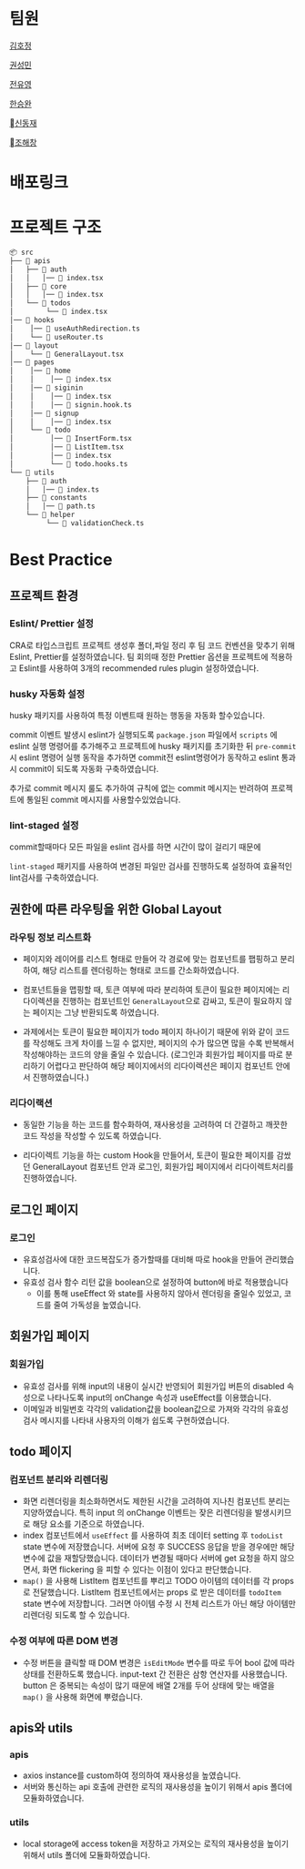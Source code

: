 # 팀원
[김호정](https://github.com/HJKim423)

[권성민](https://github.com/kwonja)

[전유영](https://github.com/PollyGotACracker)

[한승완](https://github.com/hanseungwan1)

[신동재](https://github.com/lIIIlIIIlIIIl)

[조해창](https://github.com/Funbucket)


# 배포링크

# 프로젝트 구조
```bash
📦 src
├── 📂 apis
│   ├── 📂 auth
│   │   │── 📄 index.tsx
│   ├── 📂 core
│   │   │── 📄 index.tsx
│   └── 📂 todos
│        └── 📄 index.tsx
│── 📂 hooks
│    │── 📄 useAuthRedirection.ts
│    └── 📄 useRouter.ts
│── 📂 layout
│    └── 📄 GeneralLayout.tsx
│── 📂 pages
│    │── 📂 home
│    │    │── 📄 index.tsx  
│    │── 📂 siginin
│    │    │── 📄 index.tsx
│    │    │── 📄 signin.hook.ts
│    │── 📂 signup
│    │    │── 📄 index.tsx
│    └── 📂 todo
│         │── 📄 InsertForm.tsx
│         │── 📄 ListItem.tsx
│         │── 📄 index.tsx
│         └── 📄 todo.hooks.ts
└── 📂 utils
    ├── 📂 auth
    │   │── 📄 index.ts
    ├── 📂 constants
    │   │── 📄 path.ts
    └── 📂 helper
         └── 📄 validationCheck.ts
```

# Best Practice
## 프로젝트 환경
### Eslint/ Prettier 설정
CRA로 타입스크립트 프로젝트 생성후 폴더,파일 정리 후 팀 코드 컨벤션을 맞추기 위해 Eslint, Prettier를 설정하였습니다. 팀 회의때 정한 Prettier 옵션을 프로젝트에 적용하고 Eslint를 사용하여 3개의 recommended rules plugin 설정하였습니다.

### husky 자동화 설정
husky 패키지를 사용하여 특정 이벤트때 원하는 행동을 자동화 할수있습니다.

commit 이벤트 발생시 eslint가 실행되도록 `package.json`  파일에서 `scripts` 에 eslint 실행 명령어를 추가해주고 프로젝트에 husky 패키지를 초기화한 뒤 `pre-commit` 시 eslint 명령어 실행 동작을 추가하면 commit전 eslint명령어가 동작하고 eslint 통과시 commit이 되도록 자동화 구축하였습니다.

추가로 commit 메시지 룰도 추가하여 규칙에 없는 commit 메시지는 반려하여 프로젝트에 통일된 commit 메시지를 사용할수있었습니다.

### lint-staged 설정
commit할때마다 모든 파일을 eslint 검사를 하면 시간이 많이 걸리기 때문에 

`lint-staged` 패키지를 사용하여 변경된 파일만 검사를 진행하도록 설정하여 효율적인 lint검사를 구축하였습니다.



## 권한에 따른 라우팅을 위한 Global Layout
### 라우팅 정보 리스트화
- 페이지와 레이어를 리스트 형태로 만들어 각 경로에 맞는 컴포넌트를 팹핑하고 분리하여, 해당 리스트를 렌더링하는 형태로 코드를 간소화하였습니다.

- 컴포넌트들을 맵핑할 때, 토큰 여부에 따라 분리하여 토큰이 필요한 페이지에는 리다이렉션을 진행하는 컴포넌트인 `GeneralLayout`으로 감싸고, 토큰이 필요하지 않는 페이지는 그냥 반환되도록 하였습니다.

- 과제에서는 토큰이 필요한 페이지가 todo 페이지 하나이기 때문에 위와 같이 코드를 작성해도 크게 차이를 느낄 수 없지만, 페이지의 수가 많으면 많을 수록 반복해서 작성해야하는 코드의 양을 줄일 수 있습니다. (로그인과 회원가입 페이지를 따로 분리하기 어렵다고 판단하여 해당 페이지에서의 리다이렉션은 페이지 컴포넌트 안에서 진행하였습니다.)

### 리다이랙션
- 동일한 기능을 하는 코드를 함수화하여, 재사용성을 고려하여 더 간결하고 깨끗한 코드 작성을 작성할 수 있도록 하였습니다.

- 리다이렉트 기능을 하는 custom Hook을 만들어서, 토큰이 필요한 페이지를 감쌌던 GeneralLayout 컴포넌트 안과 로그인, 회원가입 페이지에서 리다이렉트처리를 진행하였습니다.

## 로그인 페이지
### 로그인
- 유효성검사에 대한 코드복잡도가 증가할때를 대비해 따로 hook을 만들어 관리했습니다.
- 유효성 검사 함수 리턴 값을 boolean으로 설정하여 button에 바로 적용했습니다
    - 이를 통해 useEffect 와 state를 사용하지 않아서 렌더링을 줄일수 있었고, 코드를 줄여 가독성을 높였습니다.

## 회원가입 페이지
### 회원가입
- 유효성 검사를 위해 input의 내용이 실시간 반영되어 회원가입 버튼의 disabled 속성으로 나타나도록 input의 onChange 속성과 useEffect를 이용했습니다.
- 이메일과 비밀번호 각각의 validation값을 boolean값으로 가져와 각각의 유효성 검사 메시지를 나타내 사용자의 이해가 쉽도록 구현하였습니다.

## todo 페이지
### 컴포넌트 분리와 리렌더링
- 화면 리렌더링을 최소화하면서도 제한된 시간을 고려하여 지나친 컴포넌트 분리는 지양하였습니다. 특히 input 의 onChange 이벤트는 잦은 리렌더링을 발생시키므로 해당 요소를 기준으로 하였습니다.
- index 컴포넌트에서 `useEffect` 를 사용하여 최초 데이터 setting 후 `todoList` state 변수에 저장했습니다. 서버에 요청 후 SUCCESS 응답을 받을 경우에만 해당 변수에 값을 재할당했습니다. 데이터가 변경될 때마다 서버에 get 요청을 하지 않으면서, 화면 flickering 을 피할 수 있다는 이점이 있다고 판단했습니다.
- `map()` 을 사용해 ListItem 컴포넌트를 뿌리고 TODO 아이템의 데이터를 각 props 로 전달했습니다. ListItem 컴포넌트에서는 props 로 받은 데이터를 `todoItem` state 변수에 저장합니다. 그러면 아이템 수정 시 전체 리스트가 아닌 해당 아이템만 리렌더링 되도록 할 수 있습니다.

### 수정 여부에 따른 DOM 변경
- 수정 버튼을 클릭할 때 DOM 변경은 `isEditMode` 변수를 따로 두어 bool 값에 따라 상태를 전환하도록 했습니다. input-text 간 전환은 삼항 연산자를 사용했습니다. button 은 중복되는 속성이 많기 때문에 배열 2개를 두어 상태에 맞는 배열을 `map()` 을 사용해 화면에 뿌렸습니다.

## apis와 utils
### apis
- axios instance를 custom하여 정의하여 재사용성을 높였습니다.
- 서버와 통신하는 api 호출에 관련한 로직의 재사용성을 높이기 위해서 apis 폴더에 모듈화하였습니다.

### utils
- local storage에 access token을 저장하고 가져오는 로직의 재사용성을 높이기 위해서 utils 폴더에 모듈화하였습니다.
